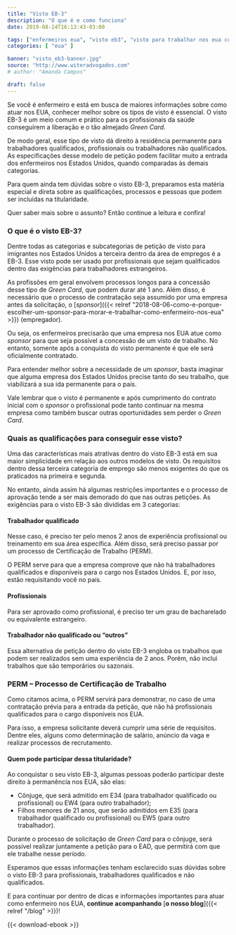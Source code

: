 ```yaml
---
title: "Visto EB-3"
description: "O que é e como funciona"
date: 2019-08-24T16:13:43-03:00

tags: ["enfermeiros eua", "visto eb3", "visto para trabalhar nos eua como enfermeiro"]
categories: [ "eua" ]

banner: "visto_eb3-banner.jpg"
source: "http://www.witeradvogados.com"
# author: "Amanda Campos"

draft: false
---
```


Se você é enfermeiro e está em busca de maiores informações sobre como atuar nos EUA, conhecer melhor sobre os tipos de visto é essencial. O visto EB-3 é um meio comum e prático para os profissionais da saúde conseguirem a liberação e o tão almejado *Green Card*.

De modo geral, esse tipo de visto dá direito à residência permanente para trabalhadores qualificados, profissionais ou trabalhadores não qualificados. As especificações desse modelo de petição podem facilitar muito a entrada dos enfermeiros nos Estados Unidos, quando comparadas às demais categorias.

Para quem ainda tem dúvidas sobre o visto EB-3, preparamos esta matéria especial e direta sobre as qualificações, processos e pessoas que podem ser incluídas na titularidade.

Quer saber mais sobre o assunto? Então continue a leitura e confira!

### O que é o visto EB-3?

Dentre todas as categorias e subcategorias de petição de visto para imigrantes nos Estados Unidos a terceira dentro da área de empregos é a EB-3. Esse visto pode ser usado por profissionais que sejam qualificados dentro das exigências para trabalhadores estrangeiros.

As profissões em geral envolvem processos longos para a concessão desse tipo de *Green Card*, que podem durar até 1 ano. Além disso, é necessário que o processo de contratação seja assumido por uma empresa antes da solicitação, o [*sponsor*]({{< relref "2018-08-06-como-e-porque-escolher-um-sponsor-para-morar-e-trabalhar-como-enfermeiro-nos-eua" >}}) (empregador).

Ou seja, os enfermeiros precisarão que uma empresa nos EUA atue como *sponsor* para que seja possível a concessão de um visto de trabalho. No entanto, somente após a conquista do visto permanente é que ele será oficialmente contratado.

Para entender melhor sobre a necessidade de um *sponsor*, basta imaginar que alguma empresa dos Estados Unidos precise tanto do seu trabalho, que viabilizará a sua ida permanente para o país.

Vale lembrar que o visto é permanente e após cumprimento do contrato inicial com o *sponsor* o profissional pode tanto continuar na mesma empresa como também buscar outras oportunidades sem perder o *Green Card*.

### Quais as qualificações para conseguir esse visto?

Uma das características mais atrativas dentro do visto EB-3 está em sua maior simplicidade em relação aos outros modelos de visto. Os requisitos dentro dessa terceira categoria de emprego são menos exigentes do que os praticados na primeira e segunda.

No entanto, ainda assim há algumas restrições importantes e o processo de aprovação tende a ser mais demorado do que nas outras petições. As exigências para o visto EB-3 são divididas em 3 categorias:

#### Trabalhador qualificado

Nesse caso, é preciso ter pelo menos 2 anos de experiência profissional ou treinamento em sua área específica. Além disso, será preciso passar por um processo de Certificação de Trabalho (PERM).

O PERM serve para que a empresa comprove que não há trabalhadores qualificados e disponíveis para o cargo nos Estados Unidos. E, por isso, estão requisitando você no país.

#### Profissionais

Para ser aprovado como profissional, é preciso ter um grau de bacharelado ou equivalente estrangeiro.

#### Trabalhador não qualificado ou “outros”

Essa alternativa de petição dentro do visto EB-3 engloba os trabalhos que podem ser realizados sem uma experiência de 2 anos. Porém, não inclui trabalhos que são temporários ou sazonais.

### PERM – Processo de Certificação de Trabalho

Como citamos acima, o PERM servirá para demonstrar, no caso de uma contratação prévia para a entrada da petição, que não há profissionais qualificados para o cargo disponíveis nos EUA.

Para isso, a empresa solicitante deverá cumprir uma série de requisitos. Dentre eles, alguns como determinação de salário, anúncio da vaga e realizar processos de recrutamento.

#### Quem pode participar dessa titularidade?

Ao conquistar o seu visto EB-3, algumas pessoas poderão participar deste direito à permanência nos EUA, são elas:

- Cônjuge, que será admitido em E34 (para trabalhador qualificado ou profissional) ou EW4 (para outro trabalhador);
- Filhos menores de 21 anos, que serão admitidos em E35 (para trabalhador qualificado ou profissional) ou EW5 (para outro trabalhador).

Durante o processo de solicitação de *Green Card* para o cônjuge, será possível realizar juntamente a petição para o EAD, que permitirá com que ele trabalhe nesse período.

Esperamos que essas informações tenham esclarecido suas dúvidas sobre o visto EB-3 para profissionais, trabalhadores qualificados e não qualificados.

E para continuar por dentro de dicas e informações importantes para atuar como enfermeiro nos EUA, **continue acompanhando** [**o nosso blog**]({{< relref "/blog" >}})!

{{< download-ebook >}}

